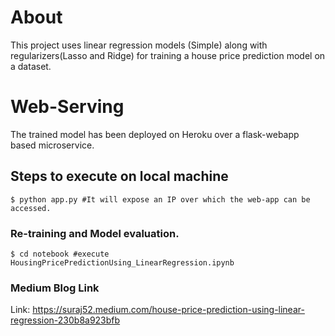 # About
This project uses linear regression models (Simple) along with regularizers(Lasso and Ridge) for training a house price prediction model on a dataset.

# Web-Serving
The trained model has been deployed on Heroku over a flask-webapp based microservice.

## Steps to execute on local machine
```
$ python app.py #It will expose an IP over which the web-app can be accessed.
```
### Re-training and Model evaluation.
```
$ cd notebook #execute HousingPricePredictionUsing_LinearRegression.ipynb
```
### Medium Blog Link
Link: https://suraj52.medium.com/house-price-prediction-using-linear-regression-230b8a923bfb
